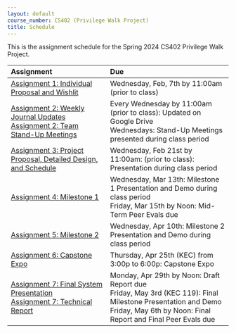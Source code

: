 ```yaml
---
layout: default
course_number: CS402 (Privilege Walk Project)
title: Schedule
---
```


This is the assignment schedule for the Spring 2024 CS402 Privilege Walk Project.

**Assignment** | **Due**
:--------------|:---------
[Assignment 1: Individual Proposal and Wishlit](../../assign/assign01.html)| Wednesday, Feb, 7th by 11:00am (prior to class)
[Assignment 2: Weekly Journal Updates](../../assign/assign02.html)<br>[Assignment 2: Team Stand-Up Meetings](../../assign/assign02.html) | Every Wednesday by 11:00am (prior to class): Updated on Google Drive<br> Wednesdays: Stand-Up Meetings presented during class period
[Assignment 3: Project Proposal, Detailed Design, and Schedule](../../assign/assign03.html) | Wednesday, Feb 21st by 11:00am: (prior to class): Presentation during class period
[Assignment 4: Milestone 1](../../assign/assign04.html) | Wednesday, Mar 13th: Milestone 1 Presentation and Demo during class period<br>Friday, Mar 15th by Noon: Mid-Term Peer Evals due
[Assignment 5: Milestone 2](../../assign/assign05.html) | Wednesday, Apr 10th: Milestone 2 Presentation and Demo during class period
[Assignment 6: Capstone Expo](../../assign/assign06.html) | Thursday, Apr 25th (KEC) from 3:00p to 6:00p: Capstone Expo
[Assignment 7: Final System Presentation](../../assign/assign07.html)<br>[Assignment 7: Technical Report](../../assign/finalreport.html) | Monday, Apr 29th by Noon: Draft Report due<br>Friday, May 3rd (KEC 119): Final Milestone Presentation and Demo<br>Friday, May 6th by Noon: Final Report and Final Peer Evals due